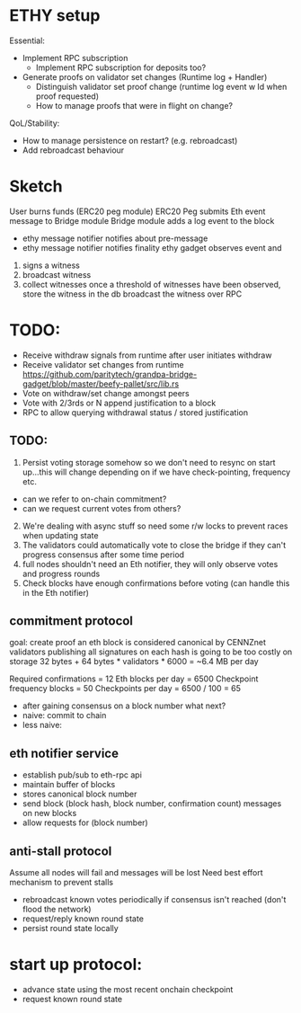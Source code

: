 # ETHY setup
Essential:
- Implement RPC subscription
    - Implement RPC subscription for deposits too?
- Generate proofs on validator set changes (Runtime log + Handler)
    - Distinguish validator set proof change (runtime log event w Id when proof requested)
    - How to manage proofs that were in flight on change?

QoL/Stability:
- How to manage persistence on restart? (e.g. rebroadcast)
- Add rebroadcast behaviour

# Sketch
User burns funds (ERC20 peg module)
ERC20 Peg submits Eth event message to Bridge module
Bridge module adds a log event to the block
- ethy message notifier notifies about pre-message
- ethy message notifier notifies finality
ethy gadget observes event and
1) signs a witness
2) broadcast witness
3) collect witnesses
once a threshold of witnesses have been observed, store the witness in the db
broadcast the witness over RPC

# TODO:
- Receive withdraw signals from runtime after user initiates withdraw
- Receive validator set changes from runtime
https://github.com/paritytech/grandpa-bridge-gadget/blob/master/beefy-pallet/src/lib.rs
- Vote on withdraw/set change amongst peers
- Vote with 2/3rds or N append justification to a block
- RPC to allow querying withdrawal status / stored justification

## TODO:
1) Persist voting storage somehow so we don't need to resync on start up...this will change depending on if we have check-pointing, frequency etc.
- can we refer to on-chain commitment?
- can we request current votes from others?
2) We're dealing with async stuff so need some r/w locks to prevent races when updating state
3) The validators could automatically vote to close the bridge if they can't progress consensus after some time period
4) full nodes shouldn't need an Eth notifier, they will only observe votes and progress rounds
5) Check blocks have enough confirmations before voting (can handle this in the Eth notifier)

## commitment protocol
goal: create proof an eth block is considered canonical by CENNZnet validators
publishing all signatures on each hash is going to be too costly on storage
32 bytes + 64 bytes * validators * 6000 = ~6.4 MB per day

Required confirmations = 12
Eth blocks per day = 6500
Checkpoint frequency blocks = 50
Checkpoints per day = 6500 / 100 = 65

- after gaining consensus on a block number what next?
- naive: commit to chain
- less naive: 


## eth notifier service
- establish pub/sub to eth-rpc api
- maintain buffer of blocks
- stores canonical block number
- send block (block hash, block number, confirmation count) messages on new blocks
- allow requests for (block number)

## anti-stall protocol
Assume all nodes will fail and messages will be lost
Need best effort mechanism to prevent stalls
- rebroadcast known votes periodically if consensus isn't reached (don't flood the network)
- request/reply known round state
- persist round state locally

# start up protocol:
- advance state using the most recent onchain checkpoint
- request known round state
